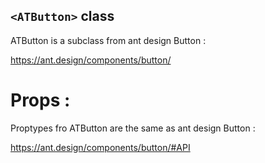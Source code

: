 ## `<ATButton>` class

ATButton is a subclass from ant design Button :

https://ant.design/components/button/

# Props :

Proptypes fro ATButton are the same as ant design Button :

https://ant.design/components/button/#API







